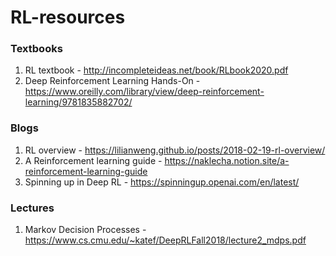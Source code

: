 # RL-resources

### Textbooks
1. RL textbook - http://incompleteideas.net/book/RLbook2020.pdf
2. Deep Reinforcement Learning Hands-On - https://www.oreilly.com/library/view/deep-reinforcement-learning/9781835882702/

### Blogs
1. RL overview - https://lilianweng.github.io/posts/2018-02-19-rl-overview/
2. A Reinforcement learning guide - https://naklecha.notion.site/a-reinforcement-learning-guide
3. Spinning up in Deep RL - https://spinningup.openai.com/en/latest/

### Lectures
1. Markov Decision Processes - https://www.cs.cmu.edu/~katef/DeepRLFall2018/lecture2_mdps.pdf

